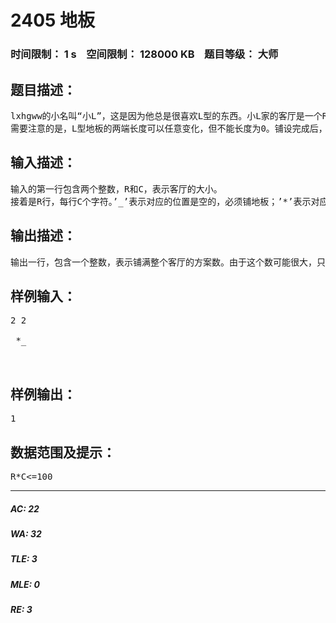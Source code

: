# 2405 地板   
### 时间限制： 1 s&nbsp;&nbsp;&nbsp;&nbsp;空间限制： 128000 KB&nbsp;&nbsp;&nbsp;&nbsp;题目等级： 大师  
## 题目描述：  

<pre>
lxhgww的小名叫“小L”，这是因为他总是很喜欢L型的东西。小L家的客厅是一个R*C的矩形，现在他想用L型的地板来铺满整个客厅，客厅里有些位置有柱子，不能铺地板。现在小L想知道，用L型的地板铺满整个客厅有多少种不同的方案？
需要注意的是，L型地板的两端长度可以任意变化，但不能长度为0。铺设完成后，客厅里面所有没有柱子的地方都必须铺上地板，但同一个地方不能被铺多次。
</pre>
  
  
## 输入描述：  

<pre>
输入的第一行包含两个整数，R和C，表示客厅的大小。
接着是R行，每行C个字符。’_’表示对应的位置是空的，必须铺地板；’*’表示对应的位置有柱子，不能铺地板。
</pre>
  
  
## 输出描述：  

<pre>
输出一行，包含一个整数，表示铺满整个客厅的方案数。由于这个数可能很大，只需输出它除以20110520的余数。
</pre>
  
  
## 样例输入：  

<pre>
2 2  
  
 *_  
  
 __
</pre>
  
  
## 样例输出：  

<pre>
1
</pre>
  
  
## 数据范围及提示：  

<pre>
R*C<=100
</pre>
  
  
***  

##### AC: 22  
##### WA: 32  
##### TLE: 3  
##### MLE: 0  
##### RE: 3  
